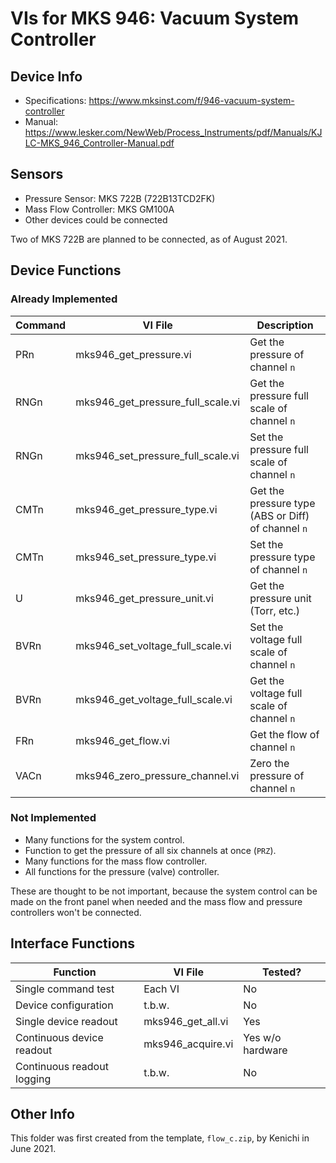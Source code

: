 # VIs for MKS 946: Vacuum System Controller

## Device Info

* Specifications:  https://www.mksinst.com/f/946-vacuum-system-controller
* Manual:  https://www.lesker.com/NewWeb/Process_Instruments/pdf/Manuals/KJLC-MKS_946_Controller-Manual.pdf

## Sensors

* Pressure Sensor: MKS 722B (722B13TCD2FK)
* Mass Flow Controller: MKS GM100A
* Other devices could be connected

Two of MKS 722B are planned to be connected, as of August 2021.

## Device Functions

### Already Implemented

| Command | VI File | Description |
| ------- | ------- | ----------- |
| PRn  | mks946_get_pressure.vi            | Get the pressure of channel `n` |
| RNGn | mks946_get_pressure_full_scale.vi | Get the pressure full scale of channel `n` |
| RNGn | mks946_set_pressure_full_scale.vi | Set the pressure full scale of channel `n` |
| CMTn | mks946_get_pressure_type.vi       | Get the pressure type (ABS or Diff) of channel `n` |
| CMTn | mks946_set_pressure_type.vi       | Set the pressure type of channel `n` |
| U    | mks946_get_pressure_unit.vi       | Get the pressure unit (Torr, etc.)   |
| BVRn | mks946_set_voltage_full_scale.vi  | Set the voltage full scale of channel `n` |
| BVRn | mks946_get_voltage_full_scale.vi  | Get the voltage full scale of channel `n` |
| FRn  | mks946_get_flow.vi                | Get the flow of channel `n` |
| VACn | mks946_zero_pressure_channel.vi   | Zero the pressure of channel `n` |

### Not Implemented

* Many functions for the system control.
* Function to get the pressure of all six channels at once (`PRZ`).
* Many functions for the mass flow controller.
* All functions for the pressure (valve) controller.

These are thought to be not important, because the system control can be made on the front panel when needed and the mass flow and pressure controllers won't be connected.

## Interface Functions

| Function | VI File | Tested? |
| -------- | ------- | ------- |
| Single command test        | Each VI           | No |
| Device configuration       | t.b.w.            | No |
| Single device readout      | mks946_get_all.vi | Yes |
| Continuous device readout  | mks946_acquire.vi | Yes w/o hardware |
| Continuous readout logging | t.b.w.            | No |

## Other Info

This folder was first created from the template, `flow_c.zip`, by Kenichi in June 2021.
